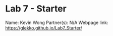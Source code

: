 # Lab 7 - Starter
Name: Kevin Wong
Partner(s): N/A
Webpage link: https://glekko.github.io/Lab7_Starter/
